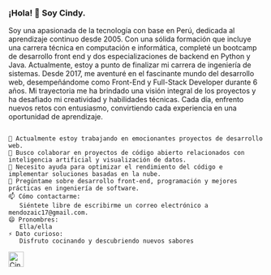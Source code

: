 ### ¡Hola! 👋 Soy Cindy.
<p>Soy una apasionada de la tecnología con base en Perú, dedicada al aprendizaje continuo desde 2005. Con una sólida formación que incluye una carrera técnica en computación e informática, completé un bootcamp de desarrollo front end y dos especializaciones de backend en Python y Java. Actualmente, estoy a punto de finalizar mi carrera de ingeniería de sistemas. Desde 2017, me aventuré en el fascinante mundo del desarrollo web, desempeñándome como Front-End y Full-Stack Developer durante 6 años. Mi trayectoria me ha brindado una visión integral de los proyectos y ha desafiado mi creatividad y habilidades técnicas. Cada día, enfrento nuevos retos con entusiasmo, convirtiendo cada experiencia en una oportunidad de aprendizaje.</p>


```text

🔭 Actualmente estoy trabajando en emocionantes proyectos de desarrollo web.
👯 Busco colaborar en proyectos de código abierto relacionados con inteligencia artificial y visualización de datos.
🤔 Necesito ayuda para optimizar el rendimiento del código e implementar soluciones basadas en la nube.
💬 Pregúntame sobre desarrollo front-end, programación y mejores prácticas en ingeniería de software.
📫 Cómo contactarme:
   Siéntete libre de escribirme un correo electrónico a mendozaic17@gmail.com.
😄 Pronombres:
   Ella/ella
⚡ Dato curioso:
   Disfruto cocinando y descubriendo nuevos sabores 

```

<a href="https://www.linkedin.com/in/mendozacindy/">
 <img src="https://www.vectorlogo.zone/logos/linkedin/linkedin-icon.svg" alt="Cindy Mendoza Ibarra's LinkedIn Profile" height="30" width="30">
</a>

